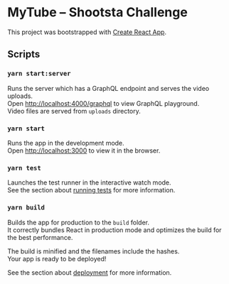 # MyTube – Shootsta Challenge

This project was bootstrapped with [Create React App](https://github.com/facebook/create-react-app).

## Scripts

### `yarn start:server`

Runs the server which has a GraphQL endpoint and serves the video uploads.<br />
Open [http://localhost:4000/graphql](http://localhost:4000/graphql) to view GraphQL playground.<br />
Video files are served from `uploads` directory.

### `yarn start`

Runs the app in the development mode.<br />
Open [http://localhost:3000](http://localhost:3000) to view it in the browser.

### `yarn test`

Launches the test runner in the interactive watch mode.<br />
See the section about [running tests](https://facebook.github.io/create-react-app/docs/running-tests) for more information.

### `yarn build`

Builds the app for production to the `build` folder.<br />
It correctly bundles React in production mode and optimizes the build for the best performance.

The build is minified and the filenames include the hashes.<br />
Your app is ready to be deployed!

See the section about [deployment](https://facebook.github.io/create-react-app/docs/deployment) for more information.
